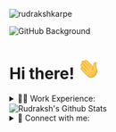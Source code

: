 
<p align="left"> <img src="https://komarev.com/ghpvc/?username=rudrakshkarpe" alt="rudrakshkarpe" /> </p> 

<!-- ![Matrix-rudrakshkarpe](src/Matrix-rudraksh.gif) -->

![GitHub Background](https://user-images.githubusercontent.com/78851635/224494429-f98d3a13-ff14-4467-a3f4-d5adc5280602.png)


# Hi there! <img src="https://raw.githubusercontent.com/ABSphreak/ABSphreak/master/gifs/Hi.gif" width="40px"> 

<details>
<summary> 🧑‍💻 Work Experience: </summary>

 💻 Season of KDE 2023 Mentee | 🎓 Chair at IEEE GHRCEM Student Branch
</details>
<!-- 
## 🛠️ Tech Stack

<p align="center">
<img src="https://skillicons.dev/icons?i=python,c,cpp,html,css,javascript,flask,flutter,mysql,mongodb,gcp,azure,docker,kubernetes,linux,vscode,androidstudio,neovim,git,markdown,github,gitlab,githubactions,vercel")
</p> -->

<img align="center" src="https://github-readme-stats.vercel.app/api?username=rudrakshkarpe&include_all_commits=true&count_private=true&show_icons=true&line_height=20&title_color=7A7ADB&icon_color=2234AE&text_color=D3D3D3&bg_color=0,000000,130F40" alt="Rudraksh's Github Stats">

<details>
<summary> 🔗 Connect with me: </summary>
 
| platform | Address |
| ---- | -------|
| 🌐 Portfolio:| www.rudrakshakrpe.me |
| 📧 Mail: | rudraksh.karpe@gmail.com |
|👥 LinkedIn: | https://www.linkedin.com/in/rudrakshkarpe |
| 🐦 Twitter:| https://twitter.com/rudrakshkarpe |
</details>





